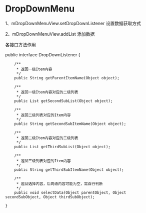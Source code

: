 # DropDownMenu


1、mDropDownMenuView.setDropDownListener 设置数据获取方式

2、mDropDownMenuView.addList 添加数据


各接口方法作用

public interface DropDownListener {

        /**
         * 返回一级Item内容
         */
        public String getParentItemName(Object object);

        /**
         * 返回一级Item内容对应的二级列表
         */
        public List getSecondSubList(Object object);

        /**
         * 返回二级列表对应的Item内容
         */
        public String getSecondSubItemName(Object object);

        /**
         * 返回二级Item内容对应的三级列表
         */
        public List getThirdSubList(Object object);

        /**
         * 返回三级列表对应的Item内容
         */
        public String getThirdSubItemName(Object object);

        /**
         * 返回选择内容，后两级内容可能为空，需自行判断
         */
        public void selectData(Object parentObject, Object secondSubObject, Object thirdSubObject);

    }